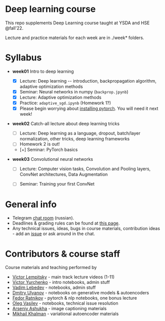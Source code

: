 # Deep learning course

This repo supplements Deep Learning course taught at YSDA and HSE @fall'22.

Lecture and practice materials for each week are in ./week* folders. 
# Syllabus
- __week01__ Intro to deep learning
  - [x] Lecture: Deep learning -- introduction, backpropagation algorithm, adaptive optimization methods
  - [x] Seminar: Neural networks in numpy (`backprop.jpynb`)
  - [x] Lecture: Adaptive optimization methods 
  - [x] Practice: `adaptive_sgd.ipynb` (Homework 1?)
  - [x] Please begin worrying about [installing pytorch](https://github.com/yandexdataschool/Practical_DL/issues/6). You will need it next week!

- __week02__ Catch-all lecture about deep learning tricks
  - [ ] Lecture: Deep learning as a language, dropout, batch/layer normalization, other tricks, deep learning frameworks
  - [ ] Homework 2 is out!
  - [+] Seminar: PyTorch basics

- __week03__ Convolutional neural networks
  - [ ] Lecture: Computer vision tasks, Convolution and Pooling layers, ConvNet architectures, Data Augmentation
  - [ ] Seminar: Training your first ConvNet


# General info
* Telegram [chat room](https://t.me/+IsxSfgFZr1E0MDMy) (russian).
* Deadlines & grading rules can be found at [this page](https://github.com/yandexdataschool/Practical_DL/wiki/Homeworks-and-grading-(HSE)).
* Any technical issues, ideas, bugs in course materials, contribution ideas - add an [issue](https://github.com/yandexdataschool/practical_dl/issues) or ask around in the chat.


# Contributors & course staff
Course materials and teaching performed by
- [Victor Lempitsky](http://sites.skoltech.ru/compvision/members/vilem/) - main track lecture videos (1-11)
- [Victor Yurchenko](https://github.com/simflin) - intro notebooks, admin stuff
- [Vadim Lebedev](https://github.com/vadim-v-lebedev) - notebooks, admin stuff
- [Dmitry Ulyanov](https://github.com/DmitryUlyanov) - notebooks on generative models & autoencoders
- [Fedor Ratnikov](https://github.com/justheuristic/) - pytorch & nlp notebooks, one bonus lecture
- [Oleg Vasilev](https://github.com/Omrigan) - notebooks, technical issue resolution
- [Arseniy Ashukha](https://github.com/ars-ashuha) - image captioning materials
- [Mikhail Khalman](https://github.com/mihaha) - variational autoencoder materials

